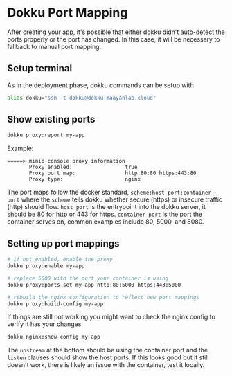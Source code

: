 # Dokku Port Mapping

After creating your app, it's possible that either dokku didn't auto-detect the ports properly or the port has changed. In this case, it will be necessary to fallback to manual port mapping.

## Setup terminal

As in the deployment phase, dokku commands can be setup with
```bash
alias dokku="ssh -t dokku@dokku.maayanlab.cloud"
```

## Show existing ports

```bash
dokku proxy:report my-app
```

Example:
```
=====> minio-console proxy information
       Proxy enabled:                 true
       Proxy port map:                http:80:80 https:443:80
       Proxy type:                    nginx
```

The port maps follow the docker standard, `scheme:host-port:container-port` where the `scheme` tells dokku whether secure (https) or insecure traffic (http) should flow. `host port` is the entrypoint into the dokku server, it should be 80 for http or 443 for https. `container port` is the port the container serves on, common examples include 80, 5000, and 8080.

## Setting up port mappings

```bash
# if not enabled, enable the proxy
dokku proxy:enable my-app

# replace 5000 with the port your container is using
dokku proxy:ports-set my-app http:80:5000 https:443:5000

# rebuild the nginx configuration to reflect new port mappings
dokku proxy:build-config my-app
```

If things are still not working you might want to check the nginx config to verify it has your changes
```bash
dokku nginx:show-config my-app
```

The `upstream` at the bottom should be using the container port and the `listen` clauses should show the host ports. If this looks good but it still doesn't work, there is likely an issue with the container, test it locally.
